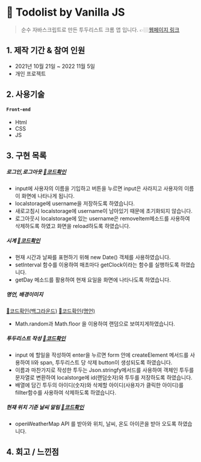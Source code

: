 #  :pushpin: Todolist by Vanilla JS
> 순수 자바스크립트로 만든 투두리스트 크롬 앱 입니다.
> 👉🏼[웹페이지 링크](https://wlals2997.github.io/MyTODO/)

## 1. 제작 기간 & 참여 인원
- 2021년 10월 21일 ~ 2022 11월 5일
- 개인 프로젝트


## 2. 사용기술
#### `Front-end`
- Html
- CSS
- JS


## 3. 구현 목록
##### 로그인,로그아웃 [:pushpin:코드확인](https://github.com/wlals2997/MyTODO/blob/72cdb8a6fe82436a94177204d3d4d3ca87df55cb/js/greetings.js#L10)
* input에 사용자의 이름을 기입하고 버튼을 누르면 input은 사라지고 사용자의 이름이 화면에 나타나게 됩니다.
* localstorage에 username을 저장하도록 하였습니다.
* 새로고침시 localstorage에 username이 남아있기 때문에 초기화되지 않습니다.
* 로그아웃시 localstorage에 있는 username은 removeItem메소드를 사용하여 삭제하도록 하였고 화면을 reload하도록 하였습니다.

##### 시계 [:pushpin:코드확인](https://github.com/wlals2997/MyTODO/blob/72cdb8a6fe82436a94177204d3d4d3ca87df55cb/js/clock.js#L5)
- 현재 시간과 날짜를 표현하기 위해 new Date() 객체를 사용하였습니다.
- setInterval 함수를 이용하여 매초마다 getClock이라는 함수를 실행하도록 하였습니다.
- getDay 메소드를 활용하여 현재 요일을 화면에 나타나도록 하였습니다.

##### 명언, 배경이미지 
[:pushpin:코드확인(백그라운드)](https://github.com/wlals2997/MyTODO/blob/72cdb8a6fe82436a94177204d3d4d3ca87df55cb/js/background.js#L4)
[:pushpin:코드확인(명언)](https://github.com/wlals2997/MyTODO/blob/72cdb8a6fe82436a94177204d3d4d3ca87df55cb/js/quotes.js#L43)
- Math.random과 Math.floor  을 이용하여 랜덤으로 보여지게하였습니다.
##### 투두리스트 작성 [:pushpin:코드확인](https://github.com/wlals2997/MyTODO/blob/72cdb8a6fe82436a94177204d3d4d3ca87df55cb/js/todo.js#L14)
- input 에 할일을 작성하여 enter을 누르면 form 안에 createElement 메서드를 사용하여 li와 span, 투두리스트 당 삭제 button이 생성되도록 하였습니다.
- 이름과 마찬가지로 작성한 투두는  Json.stringfy메서드를 사용하여 객체인 투두를  문자열로 변환하여 localstorge에 id(랜덤숫자)와  투두를 저장하도록 하였습니다.
- 배열에 담긴 투두의 아이디(숫자)와 삭제할 아이디(사용자가 클릭한 아이디)를 fillter함수를 사용하여 삭제하도록 하였습니다.
##### 현재 위치 기준 날씨 알림 [:pushpin:코드확인](https://github.com/wlals2997/MyTODO/blob/72cdb8a6fe82436a94177204d3d4d3ca87df55cb/js/weather.js#L3)
- openWeatherMap API 를 받아와 위치, 날씨, 온도 아이콘을 받아 오도록 하였습니다.


## 4. 회고 / 느낀점


